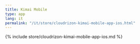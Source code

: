 ```yaml
---
title: Kimai Mobile
type: app 
lang: it
permalink: "/it/store/cloudrizon-kimai-mobile-app-ios.html"
---
```


{% include store/cloudrizon-kimai-mobile-app-ios.md %}
